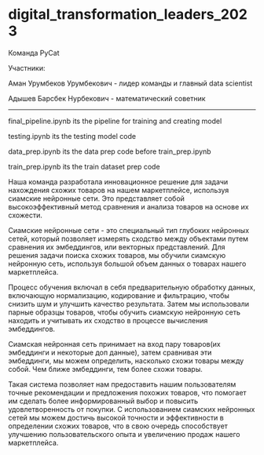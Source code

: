 # digital_transformation_leaders_2023

Команда PyCat

Участники:

Аман Урумбеков Урумбекович - лидер команды и главный data scientist

Адышев Барсбек Нурбекович - математический советник

---------------------------------------------------------------------------------------

final_pipeline.ipynb its the pipeline for training and creating model

testing.ipynb its the testing model code

data_prep.ipynb its the data prep code before train_prep.ipynb

train_prep.ipynb its the train dataset prep code


Наша команда разработала инновационное решение для задачи нахождения схожих товаров на нашем маркетплейсе, используя сиамские нейронные сети. Это представляет собой высокоэффективный метод сравнения и анализа товаров на основе их схожести.

Сиамские нейронные сети - это специальный тип глубоких нейронных сетей, который позволяет измерять сходство между объектами путем сравнения их эмбеддингов, или векторных представлений. Для решения задачи поиска схожих товаров, мы обучили сиамскую нейронную сеть, используя большой объем данных о товарах нашего маркетплейса.

Процесс обучения включал в себя предварительную обработку данных, включающую нормализацию, кодирование и фильтрацию, чтобы снизить шум и улучшить качество результата. Затем мы использовали парные образцы товаров, чтобы обучить сиамскую нейронную сеть находить и учитывать их сходство в процессе вычисления эмбеддингов.

Сиамская нейронная сеть принимает на вход пару товаров(их эмбеддинги и некоторые доп данные), затем сравнивая эти эмбеддинги, мы можем определить, насколько схожи товары между собой. Чем ближе эмбеддинги, тем более схожи товары.

Такая система позволяет нам предоставить нашим пользователям точные рекомендации и предложения похожих товаров, что помогает им сделать более информированный выбор и повысить удовлетворенность от покупки. С использованием сиамских нейронных сетей мы можем достичь высокой точности и эффективности в определении схожих товаров, что в свою очередь способствует улучшению пользовательского опыта и увеличению продаж нашего маркетплейса.
